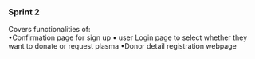 ### Sprint 2  ####
Covers functionalities of:  
•Confirmation page for sign up 
• user Login page to select whether they want to donate or request plasma
•Donor detail registration webpage
